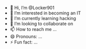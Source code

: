 - 👋 Hi, I’m @Locker901
- 👀 I’m interested in becoming an IT
- 🌱 I’m currently learning hacking 
- 💞️ I’m looking to collaborate on 
- 📫 How to reach me ...
- 😄 Pronouns: ...
- ⚡ Fun fact: ...

<!---
Locker901/Locker901 is a ✨ special ✨ repository because its `README.md` (this file) appears on your GitHub profile.
You can click the Preview link to take a look at your changes.
--->
